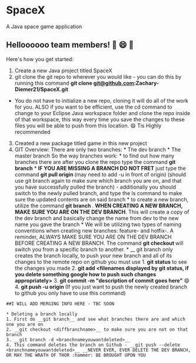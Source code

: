 # SpaceX
A Java space game application

## Helloooooo team members! :dog: :smile: :rocket:
Here's how you get started: 
  1. Create a new Java project titled SpaceX
  2. git clone the git repo to wherever you would like - you can do this by running this command 
  __git clone git@github.com:Zachary-Diemer21/SpaceX.git__
  - You do not have to initialize a new repo, cloning it will do all of the work for you. ALSO if you want to be efficient, use the cd command to change to your Eclipse Java workspace folder and clone the repo inside of that workspace, this way every time you save the changes to these files you will be able to push from this location. :smile: Tis Highly recommended
  3. Created a new package titled game in this new project 
  4. GIT Overview: There are only two branches: 
    * The dev branch 
    * The master branch 
    So the way branches work: 
    * to find out how many branches there are after you clone the repo type the command __git branch__ 
    * __IF YOU ARE MISSING A BRANCH DO NOT FRET__ just type the command __git pull origin <branchname>__ (may need to add -u in front of origin) (should use git branch again to make sure which branch you are on, and that you have successfully pulled the branch) - additionally you should switch to the newly pulled branch, and type the ls command to make sure the updated contents are on said branch
    * to create a new branch, utilize the command __git branch <newbranchname>__. __WHEN CREATING A NEW BRANCH, MAKE SURE YOU ARE ON THE DEV BRANCH__. This will create a copy of the dev branch and basically change the name from dev to the new name you gave the branch 
    * We will be utilizing two types of naming conventions when creating new branches: feature-<featurename> and hotfix-<hotfixname>. A reminder, ALWAYS MAKE SURE YOU ARE ON THE DEV BRANCH BEFORE CREATING A NEW BRANCH. The command __git checkout <branchname>__ will switch you from a specific branch to another. 
    * __ git branch <branchname> only creates the branch locally, to push your new branch and all of its changes to the remote repo on github you must use 
    1. __git status__ to see the changes you made
    2. __git add <filenames displayed by git status, if you delete something google how to push such changes appropriately>__ 
    3. __git commit -m "description of commit goes here"__ :smile:
    4. __git push -u origin <branchname>__ (If you just want to push the newly created branch to github you only have to use this command)
    
    ##I WILL ADD MERGING INFO HERE - TBC SOON 
    
    * Deleting a branch locally 
    1. First do __git branch__ and see what branches there are and which one you are on
    2. __git checkout <diffbranchname>__ to make sure you are not on that branch 
    3. __git branch -d <branchnameyouwantdeleted>__ 
    4. This command deletes the branch on Github - __git push --delete <branchnameyouwantdeleted>__ __NEVER EVER, EVER DELETE THE DEV BRANCH, OR MAY THE WRATH OF THOR :hammer: BE BROUGHT UPON YOU 
    
    
